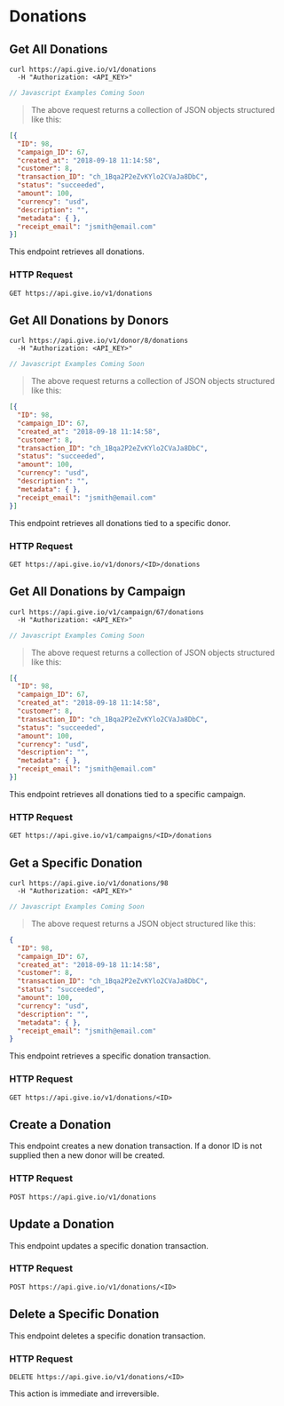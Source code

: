 # Donations

## Get All Donations

```shell
curl https://api.give.io/v1/donations
  -H "Authorization: <API_KEY>"
```

```javascript
// Javascript Examples Coming Soon
```

> The above request returns a collection of JSON objects structured like this:


```json
[{
  "ID": 98,
  "campaign_ID": 67,
  "created_at": "2018-09-18 11:14:58",
  "customer": 8,
  "transaction_ID": "ch_1Bqa2P2eZvKYlo2CVaJa8DbC",
  "status": "succeeded",
  "amount": 100,
  "currency": "usd",
  "description": "",
  "metadata": { },
  "receipt_email": "jsmith@email.com"
}]
```

This endpoint retrieves all donations.

### HTTP Request

`GET https://api.give.io/v1/donations`

## Get All Donations by Donors

```shell
curl https://api.give.io/v1/donor/8/donations
  -H "Authorization: <API_KEY>"
```

```javascript
// Javascript Examples Coming Soon
```

> The above request returns a collection of JSON objects structured like this:


```json
[{
  "ID": 98,
  "campaign_ID": 67,
  "created_at": "2018-09-18 11:14:58",
  "customer": 8,
  "transaction_ID": "ch_1Bqa2P2eZvKYlo2CVaJa8DbC",
  "status": "succeeded",
  "amount": 100,
  "currency": "usd",
  "description": "",
  "metadata": { },
  "receipt_email": "jsmith@email.com"
}]
```

This endpoint retrieves all donations tied to a specific donor.

### HTTP Request

`GET https://api.give.io/v1/donors/<ID>/donations`

## Get All Donations by Campaign

```shell
curl https://api.give.io/v1/campaign/67/donations
  -H "Authorization: <API_KEY>"
```

```javascript
// Javascript Examples Coming Soon
```

> The above request returns a collection of JSON objects structured like this:


```json
[{
  "ID": 98,
  "campaign_ID": 67,
  "created_at": "2018-09-18 11:14:58",
  "customer": 8,
  "transaction_ID": "ch_1Bqa2P2eZvKYlo2CVaJa8DbC",
  "status": "succeeded",
  "amount": 100,
  "currency": "usd",
  "description": "",
  "metadata": { },
  "receipt_email": "jsmith@email.com"
}]
```

This endpoint retrieves all donations tied to a specific campaign.

### HTTP Request

`GET https://api.give.io/v1/campaigns/<ID>/donations`

## Get a Specific Donation

```shell
curl https://api.give.io/v1/donations/98
  -H "Authorization: <API_KEY>"
```

```javascript
// Javascript Examples Coming Soon
```

> The above request returns a JSON object structured like this:

```json
{
  "ID": 98,
  "campaign_ID": 67,
  "created_at": "2018-09-18 11:14:58",
  "customer": 8,
  "transaction_ID": "ch_1Bqa2P2eZvKYlo2CVaJa8DbC",
  "status": "succeeded",
  "amount": 100,
  "currency": "usd",
  "description": "",
  "metadata": { },
  "receipt_email": "jsmith@email.com"
}
```

This endpoint retrieves a specific donation transaction.

### HTTP Request

`GET https://api.give.io/v1/donations/<ID>`

## Create a Donation

This endpoint creates a new donation transaction.
If a donor ID is not supplied then a new donor will be created.

### HTTP Request

`POST https://api.give.io/v1/donations`

## Update a Donation

This endpoint updates a specific donation transaction.

### HTTP Request

`POST https://api.give.io/v1/donations/<ID>`

## Delete a Specific Donation

This endpoint deletes a specific donation transaction.

### HTTP Request

`DELETE https://api.give.io/v1/donations/<ID>`

<aside class="warning">This action is immediate and irreversible.</aside>
